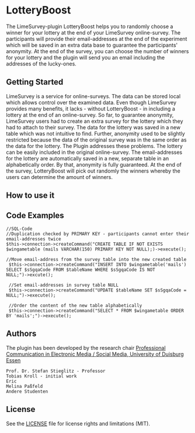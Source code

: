 # LotteryBoost

The LimeSurvey-plugin LotteryBoost helps you to randomly choose a winner for your lottery at the end of your LimeSurvey online-survey. The participants will provide their email-addresses at the end of the experiment which will be saved in an extra data base to guarantee the participants' anonymity. At the end of the survey, you can choose the number of winners for your lottery and the plugin will send you an email including the addresses of the lucky-ones. 

## Getting Started

LimeSurvey is a service for online-surveys. The data can be stored local which allows control over the examined data. Even though LimeSurvey provides many benefits, it lacks - without LotteryBoost - in including a lottery at the end of an online-survey. So far, to guarantee anonymity, LimeSurvey users had to create an extra survey for the lottery which they had to attach to their survey. The data for the lottery was saved in a new table which was not intuitive to find. Further, anonymity used to be slightly restricted because the data of the original survey was in the same order as the data for the lottery. 
The Plugin addresses these problems. The lottery can be easily included in the original online-survey. The email-addresses for the lottery are automatically saved in a new, separate table in an alphabetically order. By that, anonymity is fully guaranteed. At the end of the survey, LotteryBoost will pick out randomly the winners whereby the users can determine the amount of winners. 

## How to use it

## Code Examples

    //SQL-Code
    //Duplication checked by PRIMARY KEY - participants cannot enter their email-addresses twice
    $this->connection->createCommand("CREATE TABLE IF NOT EXISTS $wingametable (mails VARCHAR(150) PRIMARY KEY NOT NULL);)->execute();
    
    //Move email-address from the survey table into the new created table
     $this->connection->createCommand("INSERT INTO $wingametable('mails') SELECT $sSgqaCode FROM $tableName WHERE $sSgqaCode IS NOT               NULL;")->excute();
     
     //Set email-addresses in survey table NULL
     $this->connection->createCommand("UPDATE $tableName SET $sSgqaCode = NULL;")->execute();
     
     //Order the content of the new table alphabetically
     $this->connection->createCommand("SELECT * FROM $wingametable ORDER BY 'mails';")->execute();

## Authors

The plugin has been developed by the research chair [Professional Communication in Electronic Media / Social Media, University of Duisburg Essen](https://www.uni-due.de/proco/index_en.php)

    Prof. Dr. Stefan Stieglitz - Professor
    Tobias Kroll - initial work
    Eric 
    Melina Paßfeld
    Andere Studenten

## License

See the [LICENSE](LICENSE.md) file for license rights and limitations (MIT).
